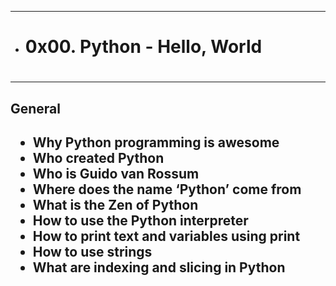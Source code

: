 ********************************
*  <h1>0x00. Python - Hello, World<h1>
********************************
<h2>General<h2>
<ul>  
  <li>Why Python programming is awesome</li>
  <li>Who created Python</li>
  <li>Who is Guido van Rossum</li>
  <li>Where does the name ‘Python’ come from</li>
  <li>What is the Zen of Python</li>
  <li>How to use the Python interpreter</li>
  <li>How to print text and variables using print</li>
  <li>How to use strings</li>
  <li>What are indexing and slicing in Python</li>
</ul>
